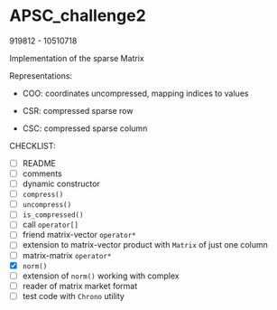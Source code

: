 # APSC_challenge2

919812 - 10510718

Implementation of the sparse Matrix

Representations:

- COO: coordinates uncompressed, mapping indices to values

- CSR: compressed sparse row

- CSC: compressed sparse column


CHECKLIST:

- [ ] README
- [ ] comments
- [ ] dynamic constructor
- [ ] `compress()`
- [ ] `uncompress()`
- [ ] `is_compressed()`
- [ ] call `operator[]`
- [ ] friend matrix-vector `operator*`
- [ ] extension to matrix-vector product with `Matrix` of just one column
- [ ] matrix-matrix `operator*`
- [x] `norm()`
- [ ] extension of `norm()` working with complex
- [ ] reader of matrix market format
- [ ] test code with `Chrono` utility